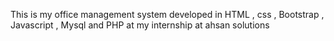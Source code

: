 This is my office management system developed in HTML , css , Bootstrap , Javascript , Mysql and PHP at my internship at ahsan solutions
